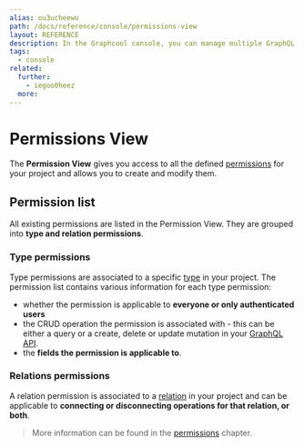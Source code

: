 ```yaml
---
alias: ou3ucheewu
path: /docs/reference/console/permissions-view
layout: REFERENCE
description: In the Graphcool console, you can manage multiple GraphQL projects, define your GraphQL schema and create or modify your data set.
tags:
  - console
related:
  further:
    - iegoo0heez
  more:
---
```


# Permissions View

The **Permission View** gives you access to all the defined [permissions](!alias-iegoo0heez) for your project and allows you to create and modify them.

## Permission list

All existing permissions are listed in the Permission View. They are grouped into **type and relation permissions**.

### Type permissions

Type permissions are associated to a specific [type](!alias-ij2choozae) in your project. The permission list contains various information for each type permission:

* whether the permission is applicable to **everyone or only authenticated users**
* the CRUD operation the permission is associated with - this can be either a query or a create, delete or update mutation in your [GraphQL API](!alias-heshoov3ai).
* the **fields the permission is applicable to**.

### Relations permissions

A relation permission is associated to a [relation](!alias-goh5uthoc1) in your project and can be applicable to **connecting or disconnecting operations for that relation, or both**.

> More information can be found in the [permissions](!alias-iegoo0heez) chapter.
